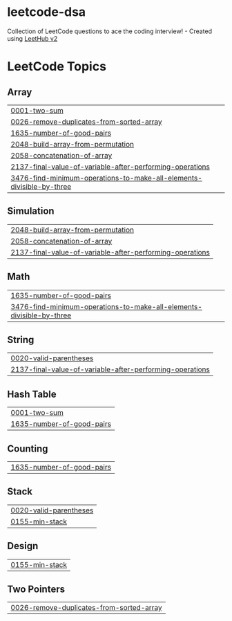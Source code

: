 # leetcode-dsa
Collection of LeetCode questions to ace the coding interview! - Created using [LeetHub v2](https://github.com/arunbhardwaj/LeetHub-2.0)

<!---LeetCode Topics Start-->
# LeetCode Topics
## Array
|  |
| ------- |
| [0001-two-sum](https://github.com/kavi-kandpal/leetcode-dsa/tree/master/0001-two-sum) |
| [0026-remove-duplicates-from-sorted-array](https://github.com/kavi-kandpal/leetcode-dsa/tree/master/0026-remove-duplicates-from-sorted-array) |
| [1635-number-of-good-pairs](https://github.com/kavi-kandpal/leetcode-dsa/tree/master/1635-number-of-good-pairs) |
| [2048-build-array-from-permutation](https://github.com/kavi-kandpal/leetcode-dsa/tree/master/2048-build-array-from-permutation) |
| [2058-concatenation-of-array](https://github.com/kavi-kandpal/leetcode-dsa/tree/master/2058-concatenation-of-array) |
| [2137-final-value-of-variable-after-performing-operations](https://github.com/kavi-kandpal/leetcode-dsa/tree/master/2137-final-value-of-variable-after-performing-operations) |
| [3476-find-minimum-operations-to-make-all-elements-divisible-by-three](https://github.com/kavi-kandpal/leetcode-dsa/tree/master/3476-find-minimum-operations-to-make-all-elements-divisible-by-three) |
## Simulation
|  |
| ------- |
| [2048-build-array-from-permutation](https://github.com/kavi-kandpal/leetcode-dsa/tree/master/2048-build-array-from-permutation) |
| [2058-concatenation-of-array](https://github.com/kavi-kandpal/leetcode-dsa/tree/master/2058-concatenation-of-array) |
| [2137-final-value-of-variable-after-performing-operations](https://github.com/kavi-kandpal/leetcode-dsa/tree/master/2137-final-value-of-variable-after-performing-operations) |
## Math
|  |
| ------- |
| [1635-number-of-good-pairs](https://github.com/kavi-kandpal/leetcode-dsa/tree/master/1635-number-of-good-pairs) |
| [3476-find-minimum-operations-to-make-all-elements-divisible-by-three](https://github.com/kavi-kandpal/leetcode-dsa/tree/master/3476-find-minimum-operations-to-make-all-elements-divisible-by-three) |
## String
|  |
| ------- |
| [0020-valid-parentheses](https://github.com/kavi-kandpal/leetcode-dsa/tree/master/0020-valid-parentheses) |
| [2137-final-value-of-variable-after-performing-operations](https://github.com/kavi-kandpal/leetcode-dsa/tree/master/2137-final-value-of-variable-after-performing-operations) |
## Hash Table
|  |
| ------- |
| [0001-two-sum](https://github.com/kavi-kandpal/leetcode-dsa/tree/master/0001-two-sum) |
| [1635-number-of-good-pairs](https://github.com/kavi-kandpal/leetcode-dsa/tree/master/1635-number-of-good-pairs) |
## Counting
|  |
| ------- |
| [1635-number-of-good-pairs](https://github.com/kavi-kandpal/leetcode-dsa/tree/master/1635-number-of-good-pairs) |
## Stack
|  |
| ------- |
| [0020-valid-parentheses](https://github.com/kavi-kandpal/leetcode-dsa/tree/master/0020-valid-parentheses) |
| [0155-min-stack](https://github.com/kavi-kandpal/leetcode-dsa/tree/master/0155-min-stack) |
## Design
|  |
| ------- |
| [0155-min-stack](https://github.com/kavi-kandpal/leetcode-dsa/tree/master/0155-min-stack) |
## Two Pointers
|  |
| ------- |
| [0026-remove-duplicates-from-sorted-array](https://github.com/kavi-kandpal/leetcode-dsa/tree/master/0026-remove-duplicates-from-sorted-array) |
<!---LeetCode Topics End-->